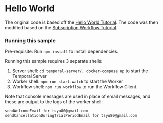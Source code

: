 # Hello World

The original code is based off the [Hello World Tutorial](https://docs.temporal.io/typescript/hello-world/).
The code was then modified based on the [Subscription Workflow Tutorial](https://learn.temporal.io/tutorials/typescript/subscriptions/).

### Running this sample

Pre-requisite: Run `npm install` to install dependencies.

Running this sample requires 3 separate shells:
1. Server shell: `cd temporal-server/; docker-compose up` to start the Temporal Server
1. Worker shell: `npm run start.watch` to start the Worker
1. Workflow shell: `npm run workflow` to run the Workflow Client.

Note that console messages are used in place of email messages, and these are output to the logs
of the worker shell:

```bash
sendWelcomeEmail for tsyu80@gmail.com
sendCancellationDuringTrialPeriodEmail for tsyu80@gmail.com
```

